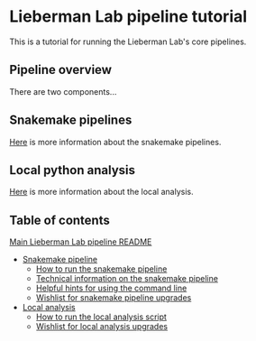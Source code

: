 # Lieberman Lab pipeline tutorial

This is a tutorial for running the Lieberman Lab's core pipelines.

## Pipeline overview

There are two components...


## Snakemake pipelines

[Here](readme_files/readme_snake_main.md) is more information about the snakemake pipelines.


## Local python analysis

[Here](readme_files/readme_local_main.md) is more information about the local analysis.


## Table of contents

[Main Lieberman Lab pipeline README](README.md)
* [Snakemake pipeline](readme_files/readme_snake_main.md)
	* [How to run the snakemake pipeline](readme_files/readme_snake_run.md)
	* [Technical information on the snakemake pipeline](readme_files/readme_snake_rules.md)
	* [Helpful hints for using the command line](readme_files/readme_snake_basics.md)
	* [Wishlist for snakemake pipeline upgrades](readme_files/readme_snake_wishlist.md)
* [Local analysis](readme_files/readme_local_main.md)
	* [How to run the local analysis script](readme_files/readme_local_run.md)
	* [Wishlist for local analysis upgrades](readme_files/readme_local_wishlist.md)
